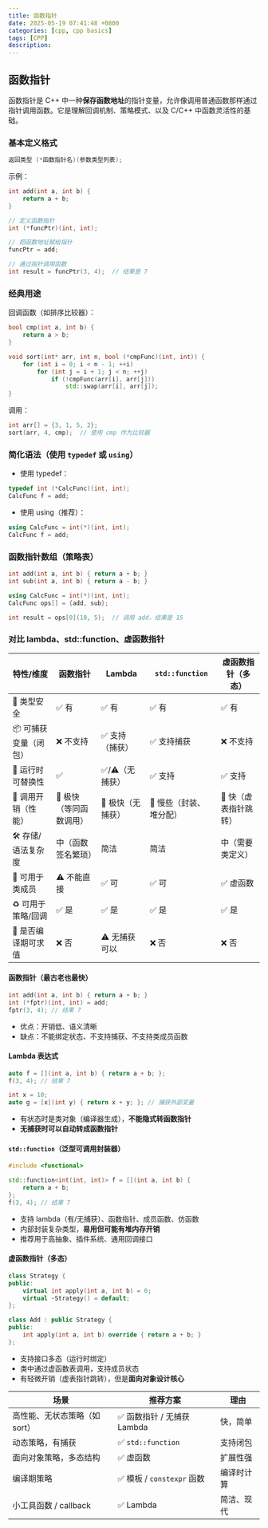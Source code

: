 ```yaml
---
title: 函数指针
date: 2025-05-19 07:41:48 +0800
categories: [cpp, cpp basics]
tags: [CPP]
description: 
---
```

## 函数指针

函数指针是 C++ 中一种**保存函数地址**的指针变量，允许像调用普通函数那样通过指针调用函数。它是理解回调机制、策略模式、以及 C/C++ 中函数灵活性的基础。

### 基本定义格式

```cpp
返回类型 (*函数指针名)(参数类型列表);
```

示例：

```cpp
int add(int a, int b) {
    return a + b;
}

// 定义函数指针
int (*funcPtr)(int, int);

// 把函数地址赋给指针
funcPtr = add;

// 通过指针调用函数
int result = funcPtr(3, 4);  // 结果是 7
```

### 经典用途

 回调函数（如排序比较器）：

```cpp
bool cmp(int a, int b) {
    return a > b;
}

void sort(int* arr, int n, bool (*cmpFunc)(int, int)) {
    for (int i = 0; i < n - 1; ++i)
        for (int j = i + 1; j < n; ++j)
            if (!cmpFunc(arr[i], arr[j]))
                std::swap(arr[i], arr[j]);
}
```

调用：

```cpp
int arr[] = {3, 1, 5, 2};
sort(arr, 4, cmp);  // 使用 cmp 作为比较器
```

### 简化语法（使用 `typedef` 或 `using`）

- 使用 typedef：

```cpp
typedef int (*CalcFunc)(int, int);
CalcFunc f = add;
```

- 使用 using（推荐）：

```cpp
using CalcFunc = int(*)(int, int);
CalcFunc f = add;
```

### 函数指针数组（策略表）

```cpp
int add(int a, int b) { return a + b; }
int sub(int a, int b) { return a - b; }

using CalcFunc = int(*)(int, int);
CalcFunc ops[] = {add, sub};

int result = ops[0](10, 5);  // 调用 add，结果是 15
```

### 对比 lambda、std::function、虚函数指针

| 特性/维度            | 函数指针               | Lambda           | `std::function`        | 虚函数指针（多态）   |
| -------------------- | ---------------------- | ---------------- | ---------------------- | -------------------- |
| 🧠 类型安全           | ✅ 有                   | ✅ 有             | ✅ 有                   | ✅ 有                 |
| 📦 可捕获变量（闭包） | ❌ 不支持               | ✅ 支持（捕获）   | ✅ 支持捕获             | ❌ 不支持             |
| 🔁 运行时可替换性     | ✅                      | ✅/⚠️（无捕获）    | ✅ 支持                 | ✅ 支持               |
| 🧮 调用开销（性能）   | 🚀 极快（等同函数调用） | 🚀 极快（无捕获） | 🐢 慢些（封装、堆分配） | 🚀 快（虚表指针跳转） |
| 🛠️ 存储/语法复杂度    | 中（函数签名繁琐）     | 简洁             | 简洁                   | 中（需要类定义）     |
| 🧩 可用于类成员       | ⚠️ 不能直接             | ✅ 可             | ✅ 可                   | ✅ 虚函数             |
| ♻️ 可用于策略/回调    | ✅ 是                   | ✅ 是             | ✅ 是                   | ✅ 是                 |
| 🧱 是否编译期可求值   | ❌ 否                   | ⚠️ 无捕获可以     | ❌ 否                   | ❌ 否                 |

#### 函数指针（最古老也最快）

```cpp
int add(int a, int b) { return a + b; }
int (*fptr)(int, int) = add;
fptr(3, 4); // 结果 7
```

- 优点：开销低、语义清晰
- 缺点：不能绑定状态、不支持捕获、不支持类成员函数

#### Lambda 表达式

```cpp
auto f = [](int a, int b) { return a + b; };
f(3, 4); // 结果 7

int x = 10;
auto g = [x](int y) { return x + y; }; // 捕获外部变量
```

- 有状态时是类对象（编译器生成），**不能隐式转函数指针**
- **无捕获时可以自动转成函数指针**

#### `std::function`（泛型可调用封装器）

```cpp
#include <functional>

std::function<int(int, int)> f = [](int a, int b) {
    return a + b;
};
f(3, 4); // 结果 7
```

- 支持 lambda（有/无捕获）、函数指针、成员函数、仿函数
- 内部封装复杂类型，**易用但可能有堆内存开销**
- 推荐用于高抽象、插件系统、通用回调接口

#### 虚函数指针（多态）

```cpp
class Strategy {
public:
    virtual int apply(int a, int b) = 0;
    virtual ~Strategy() = default;
};

class Add : public Strategy {
public:
    int apply(int a, int b) override { return a + b; }
};
```

- 支持接口多态（运行时绑定）
- 类中通过虚函数表调用，支持成员状态
- 有轻微开销（虚表指针跳转），但是**面向对象设计核心**

| 场景                          | 推荐方案                   | 理由       |
| ----------------------------- | -------------------------- | ---------- |
| 高性能、无状态策略（如 sort） | ✅ 函数指针 / 无捕获 Lambda | 快，简单   |
| 动态策略，有捕获              | ✅ `std::function`          | 支持闭包   |
| 面向对象策略，多态结构        | ✅ 虚函数                   | 扩展性强   |
| 编译期策略                    | ✅ 模板 / `constexpr` 函数  | 编译时计算 |
| 小工具函数 / callback         | ✅ Lambda                   | 简洁、现代 |

